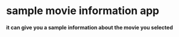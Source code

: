 # sample movie information app  
#### it can give you a sample information about the movie you selected 